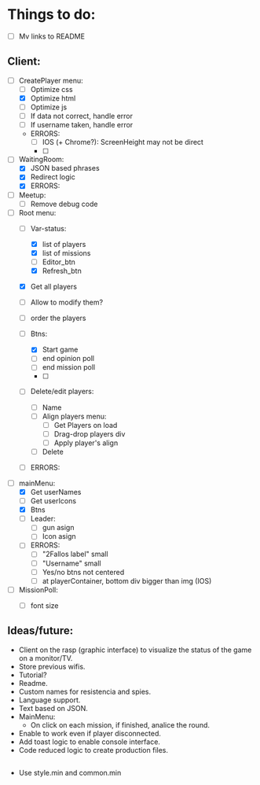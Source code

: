 # Things to do:

- [ ] Mv links to README

## Client:
- [ ] CreatePlayer menu:
    - [ ] Optimize css
    - [x] Optimize html
    - [ ] Optimize js
    - [ ] If data not correct, handle error
    - [ ] If username taken, handle error
    - ERRORS:
        - [ ] IOS (+ Chrome?): ScreenHeight may not be direct
        - [ ] 
- [ ] WaitingRoom:
    - [x] JSON based phrases
    - [x] Redirect logic
    - [x] ERRORS:
- [ ] Meetup:
    - [ ] Remove debug code

- [ ] Root menu:
    - [ ] Var-status:
        - [x] list of players
        - [x] list of missions
        - [ ] Editor_btn
        - [x] Refresh_btn
    - [x] Get all players
    - [ ] Allow to modify them?
    - [ ] order the players
    - [ ] Btns:
        - [x] Start game
        - [ ] end opinion poll
        - [ ] end mission poll
        - [ ] 

    - [ ] Delete/edit players:
        - [ ] Name
        - [ ] Align players menu:
            - [ ] Get Players on load
            - [ ] Drag-drop players div
            - [ ] Apply player's align
        - [ ] Delete
    - [ ] ERRORS:

        
- [ ] mainMenu:
    - [x] Get userNames
    - [ ] Get userIcons
    - [x] Btns
    - [ ] Leader:
        - [ ] gun asign
        - [ ] Icon asign
    - [ ] ERRORS: 
        - [ ] "2Fallos label" small
        - [ ] "Username" small
        - [ ] Yes/no btns not centered
        - [ ] at playerContainer, bottom div bigger than img (IOS)

- [ ] MissionPoll:
    - [ ] font size



## Ideas/future:
- Client on the rasp (graphic interface) to visualize the status of the game on a monitor/TV.
- Store previous wifis.
- Tutorial?
- Readme.
- Custom names for resistencia and spies.
- Language support.
- Text based on JSON.
- MainMenu:
    - On click on each mission, if finished, analice the round.
- Enable to work even if player disconnected.
- Add toast logic to enable console interface.
- Code reduced logic to create production files.


## 

- Use style.min and common.min